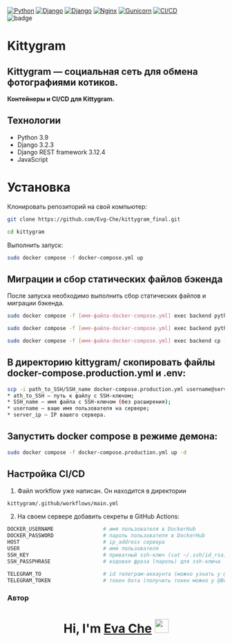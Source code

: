 [![Python](https://img.shields.io/badge/-Python_3.9.10-464646??style=flat-square&logo=Python)](https://www.python.org/downloads/)
[![Django](https://img.shields.io/badge/-Django-464646??style=flat-square&logo=Django)](https://www.djangoproject.com/)
[![Django](https://img.shields.io/badge/-Django_rest_framework_3.12.4-464646??style=flat-square&logo=Django)](https://www.django-rest-framework.org)
[![Nginx](https://img.shields.io/badge/-Nginx-464646??style=flat-square&logo=Nginx)](https://nginx.org/ru/)
[![Gunicorn](https://img.shields.io/badge/-gunicorn-464646??style=flat-square&logo=gunicorn)](https://gunicorn.org/)
[![CI/CD](https://img.shields.io/badge/-CI/CD-464646??style=flat-square&logo=CI/CD)](https://resources.github.com/ci-cd/)
<br>
![badge](https://github.com/Evg-Che/kittygram_final/actions/workflows/main.yml/badge.svg)


# Kittygram

## Kittygram — социальная сеть для обмена фотографиями котиков. 

**Контейнеры и CI/CD для Kittygram.**

## Технологии

- Python 3.9
- Django 3.2.3
- Django REST framework 3.12.4
- JavaScript


# Установка 

Клонировать репозиторий на свой компьютер:

```bash
git clone https://github.com/Evg-Che/kittygram_final.git
```
```bash
cd kittygram
```
Выполнить запуск:

```bash
sudo docker compose -f docker-compose.yml up
```

## Миграции и сбор статических файлов бэкенда

После запуска необходимо выполнить сбор статических файлов и миграции бэкенда. 

```bash
sudo docker compose -f [имя-файла-docker-compose.yml] exec backend python manage.py migrate

sudo docker compose -f [имя-файла-docker-compose.yml] exec backend python manage.py collectstatic --no-input

sudo docker compose -f [имя-файла-docker-compose.yml] exec backend cp -r /app/collected_static/. /static/static/
```

## В директорию kittygram/ скопировать файлы docker-compose.production.yml и .env:

```bash
scp -i path_to_SSH/SSH_name docker-compose.production.yml username@server_ip:/home/username/kittygram/docker-compose.production.yml
* ath_to_SSH — путь к файлу с SSH-ключом;
* SSH_name — имя файла с SSH-ключом (без расширения);
* username — ваше имя пользователя на сервере;
* server_ip — IP вашего сервера.
```

## Запустить docker compose в режиме демона:

```bash
sudo docker compose -f docker-compose.production.yml up -d
```

## Настройка CI/CD

1. Файл workflow уже написан. Он находится в директории

```bash
kittygram/.github/workflows/main.yml
```

2. На своем сервере добавить секреты в GitHub Actions:

```bash
DOCKER_USERNAME                # имя пользователя в DockerHub
DOCKER_PASSWORD                # пароль пользователя в DockerHub
HOST                           # ip_address сервера
USER                           # имя пользователя
SSH_KEY                        # приватный ssh-ключ (cat ~/.ssh/id_rsa)
SSH_PASSPHRASE                 # кодовая фраза (пароль) для ssh-ключа

TELEGRAM_TO                    # id телеграм-аккаунта (можно узнать у @userinfobot, команда /start)
TELEGRAM_TOKEN                 # токен бота (получить токен можно у @BotFather, /token, имя бота)
```


### Автор
<h1 align="center">Hi, I'm <a href="https://github.com/Evg-Che" target="_blank">Eva Che</a> 
<img src="https://github.com/blackcater/blackcater/raw/main/images/Hi.gif" height="32"/></h1>
